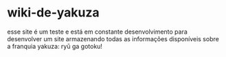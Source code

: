 # wiki-de-yakuza
esse site é um teste e está em constante desenvolvimento para desenvolver um site armazenando todas as informações disponíveis sobre a franquia yakuza: ryū ga gotoku!
